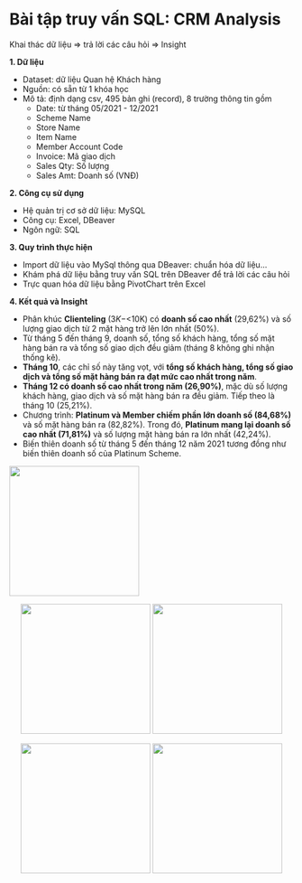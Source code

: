 # Bài tập truy vấn SQL: CRM Analysis
Khai thác dữ liệu => trả lời các câu hỏi => Insight

**1. Dữ liệu**

  - Dataset: dữ liệu Quan hệ Khách hàng
  - Nguồn: có sẵn từ 1 khóa học
  - Mô tả: định dạng csv, 495 bản ghi (record), 8 trường thông tin gồm
      - Date: từ tháng 05/2021 - 12/2021
      - Scheme Name
      - Store Name
      - Item Name
      - Member Account Code
      - Invoice: Mã giao dịch
      - Sales Qty: Số lượng
      - Sales Amt: Doanh số (VNĐ)
        
**2. Công cụ sử dụng**

  - Hệ quản trị cơ sở dữ liệu: MySQL
  - Công cụ: Excel, DBeaver
  - Ngôn ngữ: SQL
    
**3. Quy trình thực hiện**

  - Import dữ liệu vào MySql thông qua DBeaver: chuẩn hóa dữ liệu...
  - Khám phá dữ liệu bằng truy vấn SQL trên DBeaver để trả lời các câu hỏi
  - Trực quan hóa dữ liệu bằng PivotChart trên Excel

**4. Kết quả và Insight**
    
- Phân khúc **Clienteling** ($3K - <$10K) có **doanh số cao nhất** (29,62%) và số lượng giao dịch từ 2 mặt hàng trở lên lớn nhất (50%).
- Từ tháng 5 đến tháng 9, doanh số, tổng số khách hàng, tổng số mặt hàng bán ra và tổng số giao dịch đều giảm (tháng 8 không ghi nhận thống kê).
- **Tháng 10**, các chỉ số này tăng vọt, với **tổng số khách hàng, tổng số giao dịch và tổng số mặt hàng bán ra đạt mức cao nhất trong năm**.
- **Tháng 12 có doanh số cao nhất trong năm (26,90%)**, mặc dù số lượng khách hàng, giao dịch và số mặt hàng bán ra đều giảm. Tiếp theo là tháng 10 (25,21%).
- Chương trình: **Platinum và Member chiếm phần lớn doanh số (84,68%)** và số mặt hàng bán ra (82,82%). Trong đó, **Platinum mang lại doanh số cao nhất (71,81%)** và số lượng mặt hàng bán ra lớn nhất (42,24%).
- Biến thiên doanh số từ tháng 5 đến tháng 12 năm 2021 tương đồng như biến thiên doanh số của Platinum Scheme.

<img height="230" align="center" src="https://github.com/user-attachments/assets/a517181a-81f6-4d74-a252-21cc39c949b0" /></br>
<div align="center">  
<img src="https://github.com/user-attachments/assets/999962ff-09a3-4b4b-9496-0947f73c6466" height="230" align="center">
<img src="https://github.com/user-attachments/assets/3dfc3dfe-50d5-4bef-94c1-1c377e44bd91" height="230" align="center">
</div>
</br>
<div align="center">
<img src="https://github.com/user-attachments/assets/6953c301-7ea9-42f7-9b0e-3c96fc63ce0a" height="230" align="center">  
<img src="https://github.com/user-attachments/assets/3c6dedb2-1e55-44ca-836f-f976a8dcd3fb" height="230" align="center">
</div>
